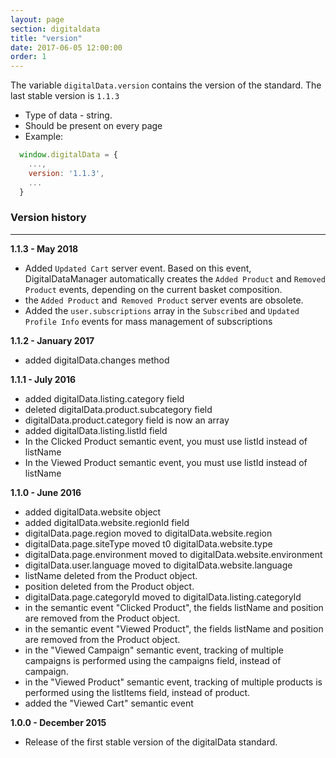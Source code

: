 ```yaml
---
layout: page
section: digitaldata
title: "version"
date: 2017-06-05 12:00:00
order: 1
---
```


The variable `digitalData.version` contains the version of the standard. The last stable version is `1.1.3`
- Type of data - string.
- Should be present on every page
- Example:
```javascript
  window.digitalData = {
    ...,
    version: '1.1.3',
    ...
  }
```


### Version history
------
**1.1.3 -  May 2018**
- Added `Updated Cart` server event. Based on this event, DigitalDataManager automatically creates the `Added Product` and `Removed Product` events, depending on the current basket composition.
- the `Added Product` and` Removed Product` server events are obsolete.
- Added the `user.subscriptions` array in the `Subscribed` and `Updated Profile Info` events for mass management of subscriptions

**1.1.2 - January 2017**
- added digitalData.changes method

**1.1.1 - July 2016**

- added digitalData.listing.category field
- deleted digitalData.product.subcategory field
- digitalData.product.category field is now an array
- added digitalData.listing.listId field
- In the Clicked Product semantic event, you must use listId instead of listName
- In the Viewed Product semantic event, you must use listId instead of listName

**1.1.0 - June 2016**
- added digitalData.website object
- added digitalData.website.regionId field
- digitalData.page.region moved to digitalData.website.region
- digitalData.page.siteType moved t0 digitalData.website.type
- digitalData.page.environment moved to digitalData.website.environment
- digitalData.user.language moved to digitalData.website.language
- listName deleted from the Product object.
- position deleted from the Product object.
- digitalData.page.categoryId moved to digitalData.listing.categoryId
- in the semantic event "Clicked Product", the fields listName and position are removed from the Product object.
- in the semantic event "Viewed Product", the fields listName and position are removed from the Product object.
- in the "Viewed Campaign" semantic event, tracking of multiple campaigns is performed using the campaigns field, instead of campaign.
- in the "Viewed Product" semantic event, tracking of multiple products is performed using the listItems field, instead of product.
- added the "Viewed Cart" semantic event

**1.0.0 - December 2015**
- Release of the first stable version of the digitalData standard.
